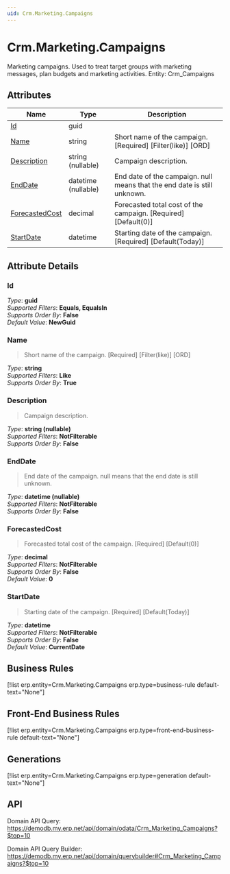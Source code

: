 ```yaml
---
uid: Crm.Marketing.Campaigns
---
```

# Crm.Marketing.Campaigns

Marketing campaigns. Used to treat target groups with marketing messages, plan budgets and marketing activities. Entity: Crm_Campaigns

## Attributes

| Name | Type | Description |
| ---- | ---- | --- |
| [Id](Crm.Marketing.Campaigns.md#Id) | guid |  
| [Name](Crm.Marketing.Campaigns.md#Name) | string | Short name of the campaign. [Required] [Filter(like)] [ORD] 
| [Description](Crm.Marketing.Campaigns.md#Description) | string (nullable) | Campaign description. 
| [EndDate](Crm.Marketing.Campaigns.md#EndDate) | datetime (nullable) | End date of the campaign. null means that the end date is still unknown. 
| [ForecastedCost](Crm.Marketing.Campaigns.md#ForecastedCost) | decimal | Forecasted total cost of the campaign. [Required] [Default(0)] 
| [StartDate](Crm.Marketing.Campaigns.md#StartDate) | datetime | Starting date of the campaign. [Required] [Default(Today)] 


## Attribute Details

### Id

_Type_: **guid**  
_Supported Filters_: **Equals, EqualsIn**  
_Supports Order By_: **False**  
_Default Value_: **NewGuid**  

### Name

> Short name of the campaign. [Required] [Filter(like)] [ORD]

_Type_: **string**  
_Supported Filters_: **Like**  
_Supports Order By_: **True**  

### Description

> Campaign description.

_Type_: **string (nullable)**  
_Supported Filters_: **NotFilterable**  
_Supports Order By_: **False**  

### EndDate

> End date of the campaign. null means that the end date is still unknown.

_Type_: **datetime (nullable)**  
_Supported Filters_: **NotFilterable**  
_Supports Order By_: **False**  

### ForecastedCost

> Forecasted total cost of the campaign. [Required] [Default(0)]

_Type_: **decimal**  
_Supported Filters_: **NotFilterable**  
_Supports Order By_: **False**  
_Default Value_: **0**  

### StartDate

> Starting date of the campaign. [Required] [Default(Today)]

_Type_: **datetime**  
_Supported Filters_: **NotFilterable**  
_Supports Order By_: **False**  
_Default Value_: **CurrentDate**  



## Business Rules

[!list erp.entity=Crm.Marketing.Campaigns erp.type=business-rule default-text="None"]

## Front-End Business Rules

[!list erp.entity=Crm.Marketing.Campaigns erp.type=front-end-business-rule default-text="None"]

## Generations

[!list erp.entity=Crm.Marketing.Campaigns erp.type=generation default-text="None"]

## API

Domain API Query:
<https://demodb.my.erp.net/api/domain/odata/Crm_Marketing_Campaigns?$top=10>

Domain API Query Builder:
<https://demodb.my.erp.net/api/domain/querybuilder#Crm_Marketing_Campaigns?$top=10>

